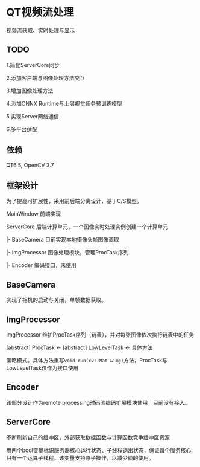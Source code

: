 # QT视频流处理

视频流获取、实时处理与显示

## TODO

1.简化ServerCore同步

2.添加客户端与图像处理方法交互

3.增加图像处理方法

4.添加ONNX Runtime与上层视觉任务预训练模型

5.实现Server网络通信

6.多平台适配

## 依赖

QT6.5, OpenCV 3.7

## 框架设计

为了提高可扩展性，采用前后端分离设计，基于C/S模型。

MainWindow 前端实现

ServerCore 后端计算单元，一个图像实时处理实例创建一个计算单元

|- BaseCamera 目前实现本地摄像头帧图像调取

|- ImgProcessor 图像处理模块，管理ProcTask序列

|- Encoder 编码接口，未使用

## BaseCamera

实现了相机的启动与关闭，单帧数据获取。

## ImgProcessor

ImgProcessor 维护ProcTask序列（链表），并对每张图像依次执行链表中的任务

[abstract] ProcTask <- [abstract] LowLevelTask <- 具体方法

策略模式。具体方法重写`void run(cv::Mat &img)`方法，ProcTask与LowLevelTask仅作为接口使用

## Encoder

该部分设计作为remote processing时码流编码扩展模块使用，目前没有接入。

## ServerCore

不断刷新自己的缓冲区，外部获取数据函数与计算函数竞争缓冲区资源

用两个bool变量标识服务器核心运行状态、子线程退出状态，保证每个服务核心只有一个运算子线程。该变量支持原子操作，以减少锁的使用。

